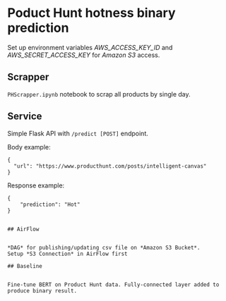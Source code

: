 # Poduct Hunt hotness binary prediction

Set up environment variables *AWS_ACCESS_KEY_ID* and *AWS_SECRET_ACCESS_KEY* for *Amazon S3* access.


## Scrapper

`PHScrapper.ipynb` notebook to scrap all products by single day.


## Service

Simple Flask API with `/predict [POST]` endpoint.


Body example:
```
{
  "url": "https://www.producthunt.com/posts/intelligent-canvas"
}
```

Response example:
```
{
    "prediction": "Hot"
}
```
```

## AirFlow


*DAG* for publishing/updating csv file on *Amazon S3 Bucket*.
Setup *S3 Connection* in AirFlow first

## Baseline


Fine-tune BERT on Product Hunt data. Fully-connected layer added to produce binary result.
